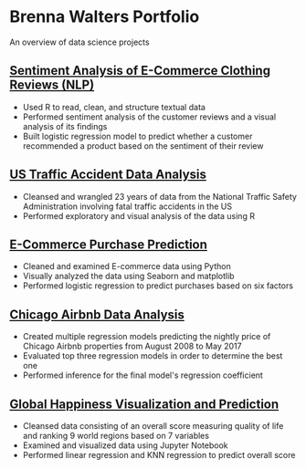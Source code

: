 # Brenna Walters Portfolio
An overview of data science projects

## [Sentiment Analysis of E-Commerce Clothing Reviews (NLP)](https://github.com/brennanwalters/E-Commerce_Sentiment_Analysis/blob/main/README.md)
*	Used R to read, clean, and structure textual data
*	Performed sentiment analysis of the customer reviews and a visual analysis of its findings
*	Built logistic regression model to predict whether a customer recommended a product based on the sentiment of their review

## [US Traffic Accident Data Analysis](https://github.com/brennanwalters/US_Traffic_Data_Analysis)
* Cleansed and wrangled 23 years of data from the National Traffic Safety Administration involving fatal traffic accidents in the US
* Performed exploratory and visual analysis of the data using R

## [E-Commerce Purchase Prediction](https://github.com/brennanwalters/E-Commerce_Purchase_Prediction)
* Cleaned and examined E-commerce data using Python
* Visually analyzed the data using Seaborn and matplotlib
* Performed logistic regression to predict purchases based on six factors

## [Chicago Airbnb Data Analysis](https://github.com/brennanwalters/Chicago_Airbnb_Data_Analysis)
* Created multiple regression models predicting the nightly price of Chicago Airbnb properties from August 2008 to May 2017
* Evaluated top three regression models in order to determine the best one
* Performed inference for the final model's regression coefficient

## [Global Happiness Visualization and Prediction](https://github.com/brennanwalters/Global_Happiness_Project)
* Cleansed data consisting of an overall score measuring quality of life and ranking 9 world regions based on 7 variables
* Examined and visualized data using Jupyter Notebook
* Performed linear regression and KNN regression to predict overall score


